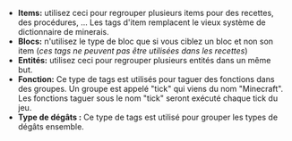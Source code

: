 * **Items:** utilisez ceci pour regrouper plusieurs items pour des recettes, des procédures, ... Les tags d'item remplacent le vieux système de dictionnaire de minerais.
* **Blocs:** n'utilisez le type de bloc que si vous ciblez un bloc et non son item (_ces tags ne peuvent pas être utilisées dans les recettes_)
* **Entités:** utilisez ceci pour regrouper plusieurs entités dans un même but.
* **Fonction:** Ce type de tags est utilisés pour taguer des fonctions dans des groupes. Un groupe est appelé "tick" qui viens du nom "Minecraft". Les fonctions taguer sous le nom "tick" seront exécuté chaque tick du jeu.
* **Type de dégâts :** Ce type de tags est utilisé pour grouper les types de dégâts ensemble.